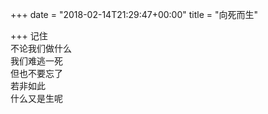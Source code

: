 +++
date = "2018-02-14T21:29:47+00:00"
title = "向死而生"

+++
记住  
不论我们做什么  
我们难逃一死  
但也不要忘了  
若非如此  
什么又是生呢  